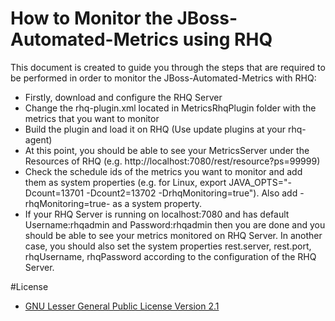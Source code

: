 # How to Monitor the JBoss-Automated-Metrics using RHQ
This document is created to guide you through the steps that are required to be performed in order to monitor the JBoss-Automated-Metrics with RHQ:

* Firstly, download and configure the RHQ Server
* Change the rhq-plugin.xml located in MetricsRhqPlugin folder with the metrics that you want to monitor
* Build the plugin and load it on RHQ (Use update plugins at your rhq-agent)
* At this point, you should be able to see your MetricsServer under the Resources of RHQ (e.g. http://localhost:7080/rest/resource?ps=99999)
* Check the schedule ids of the metrics you want to monitor and add them as system properties (e.g. for Linux, export JAVA_OPTS="-Dcount=13701 -Dcount2=13702 -DrhqMonitoring=true"). Also add -rhqMonitoring=true- as a system property.
* If your RHQ Server is running on localhost:7080 and has default Username:rhqadmin and Password:rhqadmin then you are done and you should be able to see your metrics monitored on RHQ Server. In another case, you should also set the system properties rest.server, rest.port, rhqUsername, rhqPassword according to the configuration of the RHQ Server.

#License 
* [GNU Lesser General Public License Version 2.1](http://www.gnu.org/licenses/lgpl-2.1-standalone.html)
